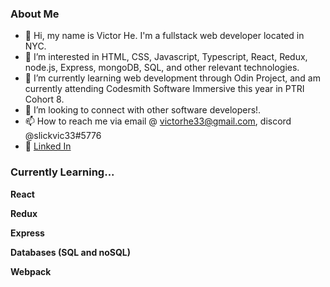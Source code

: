 <h3> About Me </h3>

- 👋 Hi, my name is Victor He. I'm a fullstack web developer located in NYC.
- 👀 I’m interested in HTML, CSS, Javascript, Typescript, React, Redux, node.js, Express, mongoDB, SQL, and other relevant technologies.
- 🌱 I’m currently learning web development through Odin Project, and am currently attending Codesmith Software Immersive this year in PTRI Cohort 8.
- 💞️ I’m looking to connect with other software developers!.
- 📫 How to reach me via email @ victorhe33@gmail.com, discord @slickvic33#5776
- 💼 [Linked In](https://www.linkedin.com/in/victorhe33/)

<h3> Currently Learning... </h3>

**React**

**Redux**

**Express**

**Databases (SQL and noSQL)**

**Webpack**

<!---
victorhe33/victorhe33 is a ✨ special ✨ repository because its `README.md` (this file) appears on your GitHub profile.
You can click the Preview link to take a look at your changes.
--->
